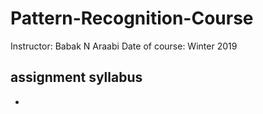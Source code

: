 # Pattern-Recognition-Course

Instructor: Babak N Araabi
Date of course: Winter 2019


assignment syllabus
-
-

